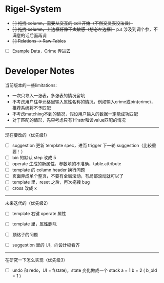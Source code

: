 # Rigel-System

- ~~[ ] 拖拽 column，需要从交互的 cell 开始（不然交叉表没法做）~~
- ~~[ ] 拖拽 column，上边框好像不太敏感（想必左边框）~~ p.s 涉及到调个参，不满意的话后面再调
- ~~[ ] Relations -> Raw Tables~~
- [ ] Example Data，Crime 弄进去

# Developer Notes
当前版本的一些limitations:

- 一次只导入一张表，多张表的情况留坑
- 不考虑用户往单元格里输入属性名称的情况，例如输入crime或bin(crime)，推荐系统将不予匹配
- 不考虑matching不到的情况，假设用户输入的数据一定能成功匹配
- 对于匹配的情形，先只考虑只有1个attr和该value匹配的情况

---

现在要改的（优先级1）
- [ ] suggestion 更新 template spec，进而 trigger 下一轮 suggestion（比较重要！）
- [ ] bin 的默认 step 改成 5
- [ ] operate 生成的新属性，参数填的不准确，table.attribute
- [ ] template 的 column header 换行问题
- [ ] 页面弄成单个整页，不要有全局滚动，有局部滚动就可以了
- [ ] template 里，reset 之后，再次拖拽 bug
- [ ] cross 改成 x

---

未来迭代的（优先级2）
- [ ] template 右键 operate 属性
- [ ] template 里，属性删除
- [ ] 顶格子的问题
- [ ] suggestion 里的 UI，向设计稿看齐


---

在研究一下怎么实现（优先级3）
- [ ] undo 和 redo，UI = f(state)，state 变化做成一个 stack
  a = 1
  b = 2 ( b_old = 1 )
  